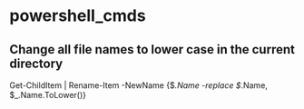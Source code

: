 # powershell_cmds

## Change all file names to lower case in the current directory
Get-ChildItem | Rename-Item -NewName {$_.Name -replace $_.Name, $_.Name.ToLower()}
